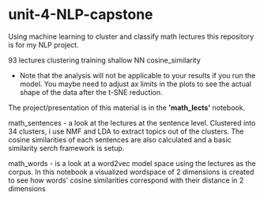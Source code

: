 # unit-4-NLP-capstone
Using machine learning to cluster and classify math lectures
this repository is for my NLP project.

93 lectures
clustering
training shallow NN
cosine_similarity
 - Note that the analysis will not be applicable to your results if you run the model. You maybe need to adjust ax limits in the plots to see the actual shape of the data after the t-SNE reduction.
 
 The project/presentation of this material is in the **'math_lects'** notebook.
 
 math_sentences - a look at the lectures at the sentence level. Clustered into 34 clusters, i use NMF and LDA to extract topics out of the clusters. The cosine similarities of each sentences are also calculated and a basic similarity serch framework is setup.
 
 math_words - is a look at a word2vec model space using the lectures as the corpus. In this notebook a visualized wordspace of 2 dimensions is created to see how words' cosine similarities correspond with their distance in 2 dimensions

